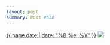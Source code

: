 ```yaml
---
layout: post
summary: Post #538
---
```


<p>
  <time><a href="/538">{{ page.date | date: "%B %e, %Y" }}</a></time>
  <a href="/538"><img src="{{ site.assets_url }}/538-480.jpg" srcset="{{ site.assets_url }}/538-240.jpg 240w, {{ site.assets_url }}/538-480.jpg 480w, {{ site.assets_url }}/538-720.jpg 720w, {{ site.assets_url }}/538-960.jpg 960w" sizes="(min-width: 700px) 50vw, calc(100vw - 2rem)" /></a>
</p>
